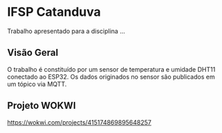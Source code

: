 # IFSP Catanduva

Trabalho apresentado para a disciplina ...


## Visão Geral

O trabalho é constituído por um sensor de temperatura e umidade DHT11 conectado ao ESP32. Os dados originados no sensor são publicados em um tópico via MQTT.


## Projeto WOKWI

https://wokwi.com/projects/415174869895648257
